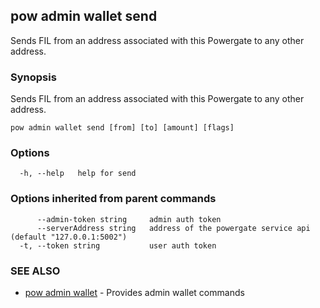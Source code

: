 ## pow admin wallet send

Sends FIL from an address associated with this Powergate to any other address.

### Synopsis

Sends FIL from an address associated with this Powergate to any other address.

```
pow admin wallet send [from] [to] [amount] [flags]
```

### Options

```
  -h, --help   help for send
```

### Options inherited from parent commands

```
      --admin-token string     admin auth token
      --serverAddress string   address of the powergate service api (default "127.0.0.1:5002")
  -t, --token string           user auth token
```

### SEE ALSO

* [pow admin wallet](pow_admin_wallet.md)	 - Provides admin wallet commands

